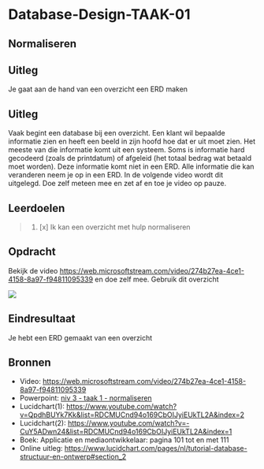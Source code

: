 # Database-Design-TAAK-01

## Normaliseren

## Uitleg

Je gaat aan de hand van een overzicht een ERD maken

## Uitleg

Vaak begint een database bij een overzicht. Een klant wil bepaalde informatie zien en heeft een beeld in zijn hoofd hoe dat er uit moet zien. Het meeste van die informatie komt uit een systeem. Soms is informatie hard gecodeerd (zoals de printdatum) of afgeleid (het totaal bedrag wat betaald moet worden). Deze informatie komt niet in een ERD. Alle informatie die kan veranderen neem je op in een ERD. In de volgende video wordt dit uitgelegd. Doe zelf meteen mee en zet af en toe je video op pauze.

## Leerdoelen

> 1. [x] Ik kan een overzicht met hulp normaliseren

## Opdracht

Bekijk de video https://web.microsoftstream.com/video/274b27ea-4ce1-4158-8a97-f94811095339
en doe zelf mee.
Gebruik dit overzicht

<img src="https://raw.githubusercontent.com/ROC-van-Amsterdam-College-Amstelland/DATABASE-DESIGN/blob/master/niveau3/taak01/voorbeeld1.png">

## Eindresultaat

Je hebt een ERD gemaakt van een overzicht

## Bronnen

- Video: https://web.microsoftstream.com/video/274b27ea-4ce1-4158-8a97-f94811095339
- Powerpoint: <a href="https://github.com/ROC-van-Amsterdam-College-Amstelland/DATABASE-DESIGN/blob/master/niveau3/taak01/niv 3 - taak 1 - normaliseren.pdf" >niv 3 - taak 1 - normaliseren</a>
- Lucidchart(1): https://www.youtube.com/watch?v=QpdhBUYk7Kk&list=RDCMUCnd94o169CbOIJyiEUkTL2A&index=2
- Lucidchart(2): https://www.youtube.com/watch?v=-CuY5ADwn24&list=RDCMUCnd94o169CbOIJyiEUkTL2A&index=1
- Boek: Applicatie en mediaontwikkelaar: pagina 101 tot en met 111
- Online uitleg: https://www.lucidchart.com/pages/nl/tutorial-database-structuur-en-ontwerp#section_2
